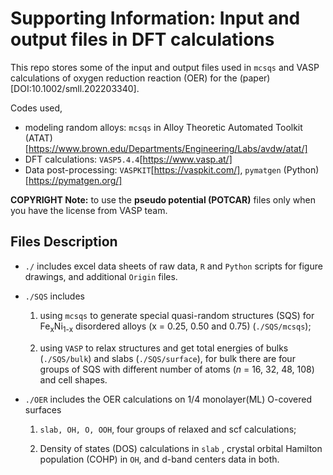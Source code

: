 # Supporting Information: Input and output files in DFT calculations

This repo stores some of the input and output files used in `mcsqs` and VASP calculations of oxygen reduction reaction (OER) for the (paper)[DOI:10.1002/smll.202203340].

Codes used,

- modeling random alloys: `mcsqs` in Alloy Theoretic Automated Toolkit (ATAT)[https://www.brown.edu/Departments/Engineering/Labs/avdw/atat/]
- DFT calculations: `VASP5.4.4`[https://www.vasp.at/]
- Data post-processing: `VASPKIT`[https://vaspkit.com/], `pymatgen` (Python)[https://pymatgen.org/]

**COPYRIGHT Note:** to use the **pseudo potential (POTCAR)** files only when you have the license from VASP team.

## Files Description

- `./` includes excel data sheets of raw data, `R` and `Python` scripts for figure drawings, and additional `Origin` files.

- `./SQS` includes 

  1. using `mcsqs` to generate special quasi-random structures (SQS) for Fe<sub>x</sub>Ni<sub>1-x</sub> disordered alloys (x = 0.25, 0.50 and 0.75) (`./SQS/mcsqs`);

  1. using `VASP` to relax structures and get total energies of bulks (`./SQS/bulk`) and slabs (`./SQS/surface`), for bulk  there are four groups of SQS with different number of atoms (*n* = 16, 32, 48, 108) and cell shapes.

- `./OER` includes the OER calculations on 1/4 monolayer(ML) O-covered surfaces

  1. `slab, OH, O, OOH`, four groups of relaxed and scf calculations;

  1. Density of states (DOS) calculations in `slab` , crystal orbital Hamilton population (COHP) in `OH`, and d-band centers data in both.







